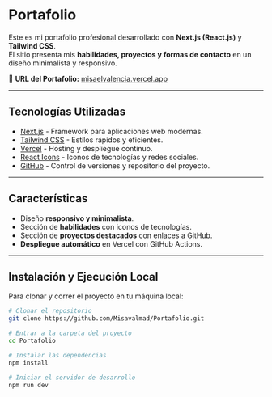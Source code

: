 # Portafolio
Este es mi portafolio profesional desarrollado con **Next.js (React.js)** y **Tailwind CSS**.  
El sitio presenta mis **habilidades, proyectos y formas de contacto** en un diseño minimalista y responsivo.

🔗 **URL del Portafolio:** [misaelvalencia.vercel.app](https://misaelvalencia.vercel.app)

---

## Tecnologías Utilizadas

- [Next.js](https://nextjs.org/) - Framework para aplicaciones web modernas.
- [Tailwind CSS](https://tailwindcss.com/) - Estilos rápidos y eficientes.
- [Vercel](https://vercel.com/) - Hosting y despliegue continuo.
- [React Icons](https://react-icons.github.io/react-icons/) - Iconos de tecnologías y redes sociales.
- [GitHub](https://github.com/) - Control de versiones y repositorio del proyecto.

---

## Características

- Diseño **responsivo y minimalista**.
- Sección de **habilidades** con iconos de tecnologías.
- Sección de **proyectos destacados** con enlaces a GitHub.
- **Despliegue automático** en Vercel con GitHub Actions.

---

## Instalación y Ejecución Local

Para clonar y correr el proyecto en tu máquina local:

```bash
# Clonar el repositorio
git clone https://github.com/Misavalmad/Portafolio.git

# Entrar a la carpeta del proyecto
cd Portafolio

# Instalar las dependencias
npm install

# Iniciar el servidor de desarrollo
npm run dev

